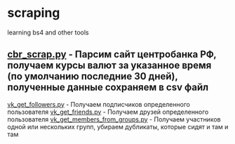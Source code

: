 # scraping
learning bs4 and other tools

[cbr_scrap.py](https://github.com/Designec/scraping/blob/master/cbr_scrap.py) - Парсим сайт центробанка РФ, получаем курсы валют за указанное время (по умолчанию последние 30 дней), полученные данные сохраняем в csv файл
---
[vk_get_followers.py](https://github.com/Designec/scraping/blob/master/vk_get_followers.py) - Получаем подписчиков определенного пользователя
[vk_get_friends.py](https://github.com/Designec/scraping/blob/master/vk_get_friends.py) - Получаем друзей определенного пользователя
[vk_get_members_from_groups.py](https://github.com/Designec/scraping/blob/master/vk_get_members_from_groups.py) - Получаем участников одной или нескольких групп, убираем дубликаты, которые сидят и там и там
